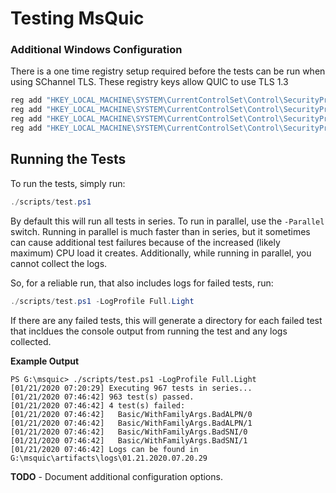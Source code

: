 # Testing MsQuic

### Additional Windows Configuration

There is a one time registry setup required before the tests can be run when using
SChannel TLS. These registry keys allow QUIC to use TLS 1.3
```cmd
reg add "HKEY_LOCAL_MACHINE\SYSTEM\CurrentControlSet\Control\SecurityProviders\SCHANNEL\Protocols\TLS 1.3\Server" /v Enabled /t REG_DWORD /d 1 /f
reg add "HKEY_LOCAL_MACHINE\SYSTEM\CurrentControlSet\Control\SecurityProviders\SCHANNEL\Protocols\TLS 1.3\Server" /v DisabledByDefault /t REG_DWORD /d 0 /f
reg add "HKEY_LOCAL_MACHINE\SYSTEM\CurrentControlSet\Control\SecurityProviders\SCHANNEL\Protocols\TLS 1.3\Client" /v Enabled /t REG_DWORD /d 1 /f
reg add "HKEY_LOCAL_MACHINE\SYSTEM\CurrentControlSet\Control\SecurityProviders\SCHANNEL\Protocols\TLS 1.3\Client" /v DisabledByDefault /t REG_DWORD /d 0 /f
```

## Running the Tests

To run the tests, simply run:

```PowerShell
./scripts/test.ps1
```

By default this will run all tests in series. To run in parallel, use the `-Parallel` switch. Running in parallel is much faster than in series, but it sometimes can cause additional test failures because of the increased (likely maximum) CPU load it creates. Additionally, while running in parallel, you cannot collect the logs.

So, for a reliable run, that also includes logs for failed tests, run:

```PowerShell
./scripts/test.ps1 -LogProfile Full.Light
```

If there are any failed tests, this will generate a directory for each failed test that incldues the console output from running the test and any logs collected.

**Example Output**
```
PS G:\msquic> ./scripts/test.ps1 -LogProfile Full.Light
[01/21/2020 07:20:29] Executing 967 tests in series...
[01/21/2020 07:46:42] 963 test(s) passed.
[01/21/2020 07:46:42] 4 test(s) failed:
[01/21/2020 07:46:42]   Basic/WithFamilyArgs.BadALPN/0
[01/21/2020 07:46:42]   Basic/WithFamilyArgs.BadALPN/1
[01/21/2020 07:46:42]   Basic/WithFamilyArgs.BadSNI/0
[01/21/2020 07:46:42]   Basic/WithFamilyArgs.BadSNI/1
[01/21/2020 07:46:42] Logs can be found in G:\msquic\artifacts\logs\01.21.2020.07.20.29
```

**TODO** - Document additional configuration options.
